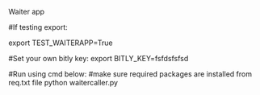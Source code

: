 Waiter app

#If testing export:

export TEST_WAITERAPP=True


#Set your own bitly key:
export BITLY_KEY=fsfdsfsfsd


#Run using cmd below:
#make sure required packages are installed from req.txt file
python waitercaller.py

